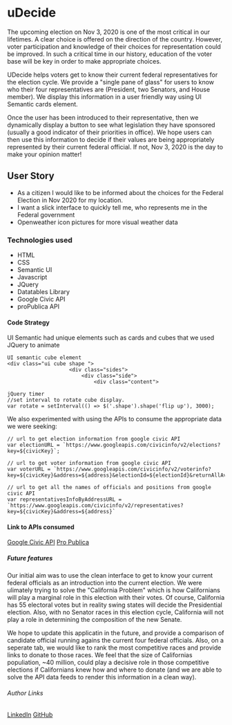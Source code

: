 # uDecide
The upcoming election on Nov 3, 2020 is one of the most critical in our lifetimes. A clear choice is offered on the direction of the country. However, voter participation and knowledge of their choices for representation could be improved. In such a critical time in our history, education of the voter base will be key in order to make appropriate choices. 

UDecide helps voters get to know their current federal representatives for the  election cycle. We provide a "single pane of glass" for users to know who their four representatives are (President, two Senators, and House member). We display this information in a user friendly way using UI Semantic cards element. 

Once the user has been introduced to their representative, then we dynamically display a button to see what legislation they have sponsored (usually a good indicator of their priorities in office). We hope users can then use this information to decide if their values are being appropriately represented by their current federal official. If not, Nov 3, 2020 is the day to make your opinion matter!

## User Story

* As a citizen I would like to be informed about the choices for the Federal Election in Nov 2020 for my location. 
* I want a  slick interface to quickly tell me, who represents me in the Federal government
* Openweather icon pictures for more visual weather data



### Technologies used
- HTML
- CSS
- Semantic UI
- Javascript
- JQuery
- Datatables Library
- Google Civic API
- proPublica API

#### Code Strategy

UI Semantic had unique elements such as cards and cubes that we used JQuery to animate
```
UI semantic cube element
<div class="ui cube shape ">
                    <div class="sides">
                        <div class="side">
                            <div class="content">

jQuery timer
//set interval to rotate cube display.
var rotate = setInterval(() => $('.shape').shape('flip up'), 3000);
```
We also experimented with using the APIs to consume the appropriate data we were seeking:

```
// url to get election information from google civic API
var electionURL = `https://www.googleapis.com/civicinfo/v2/elections?key=${civicKey}`;

// url to get voter information from google civic API
var voterURL = `https://www.googleapis.com/civicinfo/v2/voterinfo?key=${civicKey}&address=${address}&electionId=${electionId}&returnAllAvailableData=true`

// url to get all the names of officials and positions from google civic API
var representativesInfoByAddressURL = `https://www.googleapis.com/civicinfo/v2/representatives?key=${civicKey}&address=${address}`
```


#### Link to APIs consumed

[Google Civic API](https://developers.google.com/civic-information)
[Pro Publica](https://www.propublica.org/datastore/api/propublica-congress-api) 

##### Future features
Our initial aim was to use the clean interface to get to know your current federal officials as an introduction into the current election. We were ulimately trying to solve the "California Problem" which is how Californians will play a marginal role in this election with their votes. Of course, California has 55 electoral votes but in reality swing states will decide the Presidential election. Also, with no Senator races in this election cycle, California will not play a role in determining the composition of the new Senate. 

We hope to update this applicatin in the future, and provide a comparison of candidate official running agains the current four federal officials. Also, on a seperate tab, we would like to rank the most competitive races and provide links to donate to those races. We feel that the size of Californias populiation, ~40 million, could play a decisive role in those competitive elections if Californians knew how and where to donate (and we are able to solve the API data feeds to render this information in a clean way). 

###### Author Links
[LinkedIn](linkedin.com/in/joel-mathen/)
[GitHub](https://github.com/crackedsnowboard)
